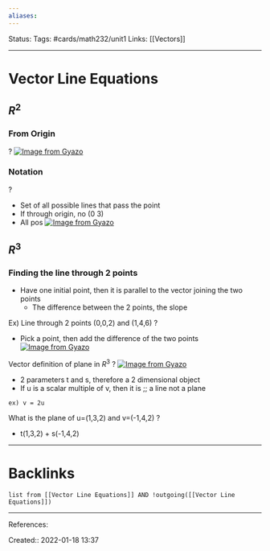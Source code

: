 ```yaml
---
aliases:
---
```

Status:
Tags: #cards/math232/unit1
Links: [[Vectors]]
___

# Vector Line Equations

## $R^2$

### From Origin
?
[![Image from Gyazo](https://i.gyazo.com/65563614b211456bda531b2fe04bf753.png)](https://gyazo.com/65563614b211456bda531b2fe04bf753)
<!--SR:!2022-04-22,50,192-->

### Notation
?
- Set of all possible lines that pass the point
- If through origin, no (0 3)
- All pos
[![Image from Gyazo](https://i.gyazo.com/7f79c987081dad789e88f314a9673204.png)](https://gyazo.com/7f79c987081dad789e88f314a9673204)
<!--SR:!2022-02-12,2,177-->

## $R^3$

### Finding the line through 2 points
- Have one initial point, then it is parallel to the vector joining the two points
	- The difference between the 2 points, the slope

Ex) Line through 2 points (0,0,2) and (1,4,6)
?
- Pick a point, then add the difference of the two points
[![Image from Gyazo](https://i.gyazo.com/8596c98860bf56b72e8c33b819d097e6.png)](https://gyazo.com/8596c98860bf56b72e8c33b819d097e6)
<!--SR:!2022-05-02,60,210-->

Vector definition of plane in $R^3$
?
[![Image from Gyazo](https://i.gyazo.com/d5195027a9774e5599c572f4fea2eafa.png)](https://gyazo.com/d5195027a9774e5599c572f4fea2eafa)
- 2 parameters t and s, therefore a 2 dimensional object
- If u is a scalar multiple of v, then it is ;; a line not a plane
<!--SR:!2022-02-14,7,170-->
	ex) v = 2u

What is the plane of u=(1,3,2) and v=(-1,4,2)
?
- t(1,3,2) + s(-1,4,2)
___
<!--SR:!2022-04-15,43,170-->

# Backlinks
```dataview
list from [[Vector Line Equations]] AND !outgoing([[Vector Line Equations]])
```
___
References:

Created:: 2022-01-18 13:37
